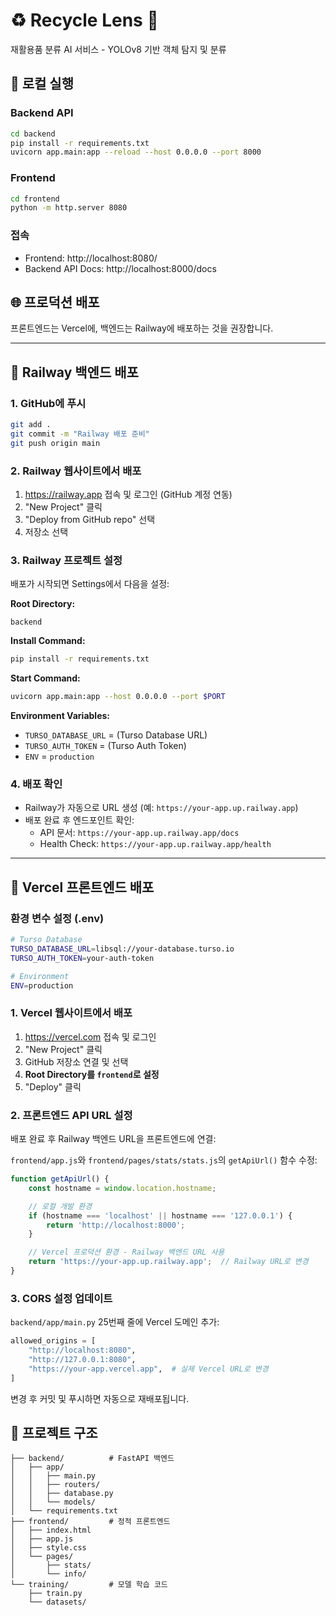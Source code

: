 # ♻️ Recycle Lens 👀

재활용품 분류 AI 서비스 - YOLOv8 기반 객체 탐지 및 분류

## 🚀 로컬 실행

### Backend API
```bash
cd backend
pip install -r requirements.txt
uvicorn app.main:app --reload --host 0.0.0.0 --port 8000
```

### Frontend
```bash
cd frontend
python -m http.server 8080
```

### 접속
- Frontend: http://localhost:8080/
- Backend API Docs: http://localhost:8000/docs

## 🌐 프로덕션 배포

프론트엔드는 Vercel에, 백엔드는 Railway에 배포하는 것을 권장합니다.

---

## 🚂 Railway 백엔드 배포

### 1. GitHub에 푸시
```bash
git add .
git commit -m "Railway 배포 준비"
git push origin main
```

### 2. Railway 웹사이트에서 배포
1. https://railway.app 접속 및 로그인 (GitHub 계정 연동)
2. "New Project" 클릭
3. "Deploy from GitHub repo" 선택
4. 저장소 선택

### 3. Railway 프로젝트 설정
배포가 시작되면 Settings에서 다음을 설정:

**Root Directory:**
```
backend
```

**Install Command:**
```bash
pip install -r requirements.txt
```

**Start Command:**
```bash
uvicorn app.main:app --host 0.0.0.0 --port $PORT
```

**Environment Variables:**
- `TURSO_DATABASE_URL` = (Turso Database URL)
- `TURSO_AUTH_TOKEN` = (Turso Auth Token)
- `ENV` = `production`

### 4. 배포 확인
- Railway가 자동으로 URL 생성 (예: `https://your-app.up.railway.app`)
- 배포 완료 후 엔드포인트 확인:
  - API 문서: `https://your-app.up.railway.app/docs`
  - Health Check: `https://your-app.up.railway.app/health`

---

## 🎨 Vercel 프론트엔드 배포

### 환경 변수 설정 (.env)
```bash
# Turso Database
TURSO_DATABASE_URL=libsql://your-database.turso.io
TURSO_AUTH_TOKEN=your-auth-token

# Environment
ENV=production
```

### 1. Vercel 웹사이트에서 배포
1. https://vercel.com 접속 및 로그인
2. "New Project" 클릭
3. GitHub 저장소 연결 및 선택
4. **Root Directory를 `frontend`로 설정**
5. "Deploy" 클릭

### 2. 프론트엔드 API URL 설정

배포 완료 후 Railway 백엔드 URL을 프론트엔드에 연결:

`frontend/app.js`와 `frontend/pages/stats/stats.js`의 `getApiUrl()` 함수 수정:

```javascript
function getApiUrl() {
    const hostname = window.location.hostname;

    // 로컬 개발 환경
    if (hostname === 'localhost' || hostname === '127.0.0.1') {
        return 'http://localhost:8000';
    }

    // Vercel 프로덕션 환경 - Railway 백엔드 URL 사용
    return 'https://your-app.up.railway.app';  // Railway URL로 변경
}
```

### 3. CORS 설정 업데이트

`backend/app/main.py` 25번째 줄에 Vercel 도메인 추가:

```python
allowed_origins = [
    "http://localhost:8080",
    "http://127.0.0.1:8080",
    "https://your-app.vercel.app",  # 실제 Vercel URL로 변경
]
```

변경 후 커밋 및 푸시하면 자동으로 재배포됩니다.

## 📁 프로젝트 구조
```
├── backend/          # FastAPI 백엔드
│   ├── app/
│   │   ├── main.py
│   │   ├── routers/
│   │   ├── database.py
│   │   └── models/
│   └── requirements.txt
├── frontend/         # 정적 프론트엔드
│   ├── index.html
│   ├── app.js
│   ├── style.css
│   └── pages/
│       ├── stats/
│       └── info/
└── training/         # 모델 학습 코드
    ├── train.py
    └── datasets/
```

